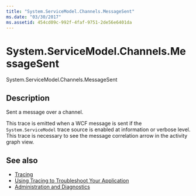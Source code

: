```yaml
---
title: "System.ServiceModel.Channels.MessageSent"
ms.date: "03/30/2017"
ms.assetid: 454cd09c-992f-4faf-9751-2de56e6401da
---
```

# System.ServiceModel.Channels.MessageSent
System.ServiceModel.Channels.MessageSent  
  
## Description  
 Sent a message over a channel.  
  
 This trace is emitted when a WCF message is sent if the `System.ServiceModel` trace source is enabled at information or verbose level. This trace is necessary to see the message correlation arrow in the activity graph view.  
  
## See also

- [Tracing](../../../../../docs/framework/wcf/diagnostics/tracing/index.md)
- [Using Tracing to Troubleshoot Your Application](../../../../../docs/framework/wcf/diagnostics/tracing/using-tracing-to-troubleshoot-your-application.md)
- [Administration and Diagnostics](../../../../../docs/framework/wcf/diagnostics/index.md)
